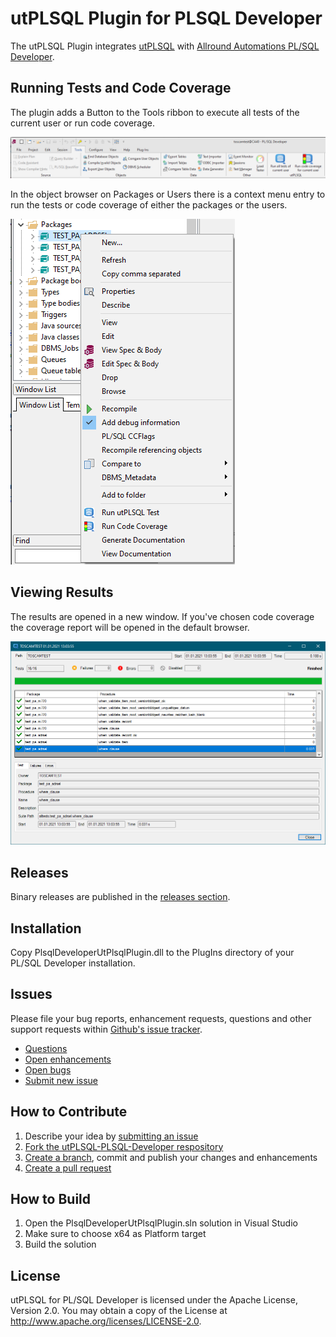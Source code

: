 # utPLSQL Plugin for PLSQL Developer 

The utPLSQL Plugin integrates [utPLSQL](https://utplsql.org) with [Allround Automations PL/SQL Developer](https://www.allroundautomations.com/products/pl-sql-developer/).

## Running Tests and Code Coverage

The plugin adds a Button to the Tools ribbon to execute all tests of the current user or run code coverage.

![Tools Ribbon](screenshots/tools_ribbon.png)

In the object browser on Packages or Users there is a context menu entry to run the tests or code coverage of either the packages or the users.

![Context Menu](screenshots/context_menu.png)

## Viewing Results

The results are opened in a new window. If you've chosen code coverage the coverage report will be opened in the default browser. 

![Result Window](screenshots/result_window.png)

## Releases

Binary releases are published in the [releases section](https://github.com/utPLSQL/utPLSQL-PLSQL-Developer/releases).

## Installation

Copy PlsqlDeveloperUtPlsqlPlugin.dll to the PlugIns directory of your PL/SQL Developer installation.

## Issues

Please file your bug reports, enhancement requests, questions and other support requests within [Github's issue tracker](https://help.github.com/articles/about-issues/).

* [Questions](https://github.com/utPLSQL/utPLSQL-PLSQL-Developer/issues?q=is%3Aissue+label%3Aquestion)
* [Open enhancements](https://github.com/utPLSQL/utPLSQL-PLSQL-Developer/issues?q=is%3Aopen+is%3Aissue+label%3Aenhancement)
* [Open bugs](https://github.com/utPLSQL/utPLSQL-PLSQL-Developer/issues?q=is%3Aopen+is%3Aissue+label%3Abug)
* [Submit new issue](https://github.com/utPLSQL/utPLSQL-PLSQL-Developer/issues/new)

## How to Contribute

1. Describe your idea by [submitting an issue](https://github.com/utPLSQL/utPLSQL-PLSQL-Developer/issues/new)
2. [Fork the utPLSQL-PLSQL-Developer respository](https://github.com/utPLSQL/utPLSQL-PLSQL-Developer/fork)
3. [Create a branch](https://help.github.com/articles/creating-and-deleting-branches-within-your-repository/), commit and publish your changes and enhancements
4. [Create a pull request](https://help.github.com/articles/creating-a-pull-request/)

## How to Build

1. Open the PlsqlDeveloperUtPlsqlPlugin.sln solution in Visual Studio
2. Make sure to choose x64 as Platform target
3. Build the solution

## License

utPLSQL for PL/SQL Developer is licensed under the Apache License, Version 2.0. 
You may obtain a copy of the License at <http://www.apache.org/licenses/LICENSE-2.0>.

